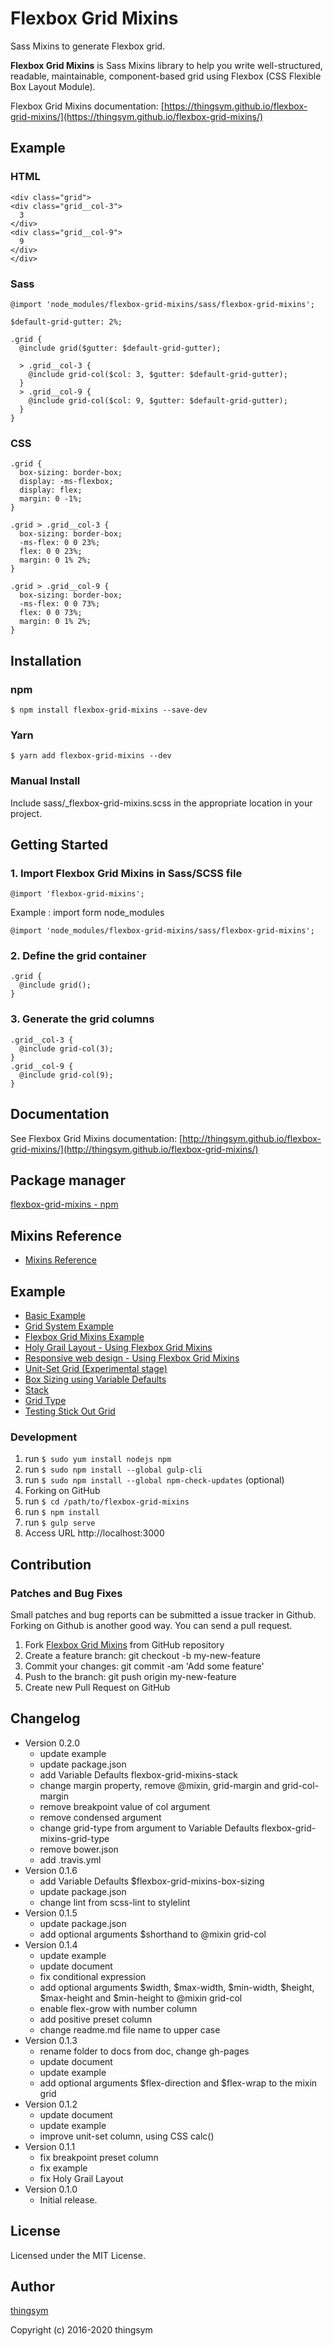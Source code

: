 # Flexbox Grid Mixins

Sass Mixins to generate Flexbox grid.

**Flexbox Grid Mixins** is Sass Mixins library to help you write well-structured, readable, maintainable, component-based grid using Flexbox (CSS Flexible Box Layout Module).

Flexbox Grid Mixins documentation: [https://thingsym.github.io/flexbox-grid-mixins/](https://thingsym.github.io/flexbox-grid-mixins/)

## Example

### HTML

```
<div class="grid">
<div class="grid__col-3">
  3
</div>
<div class="grid__col-9">
  9
</div>
</div>
```

### Sass

```
@import 'node_modules/flexbox-grid-mixins/sass/flexbox-grid-mixins';

$default-grid-gutter: 2%;

.grid {
  @include grid($gutter: $default-grid-gutter);

  > .grid__col-3 {
    @include grid-col($col: 3, $gutter: $default-grid-gutter);
  }
  > .grid__col-9 {
    @include grid-col($col: 9, $gutter: $default-grid-gutter);
  }
}
```

### CSS

```
.grid {
  box-sizing: border-box;
  display: -ms-flexbox;
  display: flex;
  margin: 0 -1%;
}

.grid > .grid__col-3 {
  box-sizing: border-box;
  -ms-flex: 0 0 23%;
  flex: 0 0 23%;
  margin: 0 1% 2%;
}

.grid > .grid__col-9 {
  box-sizing: border-box;
  -ms-flex: 0 0 73%;
  flex: 0 0 73%;
  margin: 0 1% 2%;
}
```

## Installation

### npm

```
$ npm install flexbox-grid-mixins --save-dev
```

### Yarn

```
$ yarn add flexbox-grid-mixins --dev
```

### Manual Install

Include sass/\_flexbox-grid-mixins.scss in the appropriate location in your project.

## Getting Started

### 1. Import Flexbox Grid Mixins in Sass/SCSS file

```
@import 'flexbox-grid-mixins';
```

Example : import form node_modules

```
@import 'node_modules/flexbox-grid-mixins/sass/flexbox-grid-mixins';
```

### 2. Define the grid container

```
.grid {
  @include grid();
}
```

### 3. Generate the grid columns

```
.grid__col-3 {
  @include grid-col(3);
}
.grid__col-9 {
  @include grid-col(9);
}
```

## Documentation

See Flexbox Grid Mixins documentation: [http://thingsym.github.io/flexbox-grid-mixins/](http://thingsym.github.io/flexbox-grid-mixins/)

## Package manager

[flexbox-grid-mixins - npm](https://www.npmjs.com/package/flexbox-grid-mixins)

## Mixins Reference

* [Mixins Reference](http://thingsym.github.io/flexbox-grid-mixins/#Mixins-Reference)

## Example

* [Basic Example](http://thingsym.github.io/flexbox-grid-mixins/#Basic-Example)
* [Grid System Example](http://thingsym.github.io/flexbox-grid-mixins/#Grid-System-Example)
* [Flexbox Grid Mixins Example](http://thingsym.github.io/flexbox-grid-mixins/example/example.html)
* [Holy Grail Layout - Using Flexbox Grid Mixins](http://thingsym.github.io/flexbox-grid-mixins/example/holy-grail-layout.html)
* [Responsive web design - Using Flexbox Grid Mixins](http://thingsym.github.io/flexbox-grid-mixins/example/responsive.html)
* [Unit-Set Grid (Experimental stage)](http://thingsym.github.io/flexbox-grid-mixins/example/unit-set.html)
* [Box Sizing using Variable Defaults](http://thingsym.github.io/flexbox-grid-mixins/example/box-sizing.html)
* [Stack](http://thingsym.github.io/flexbox-grid-mixins/example/stack.html)
* [Grid Type](http://thingsym.github.io/flexbox-grid-mixins/example/grid-type.html)
* [Testing Stick Out Grid](http://thingsym.github.io/flexbox-grid-mixins/example/test-stick-out.html)

### Development

1. run ```$ sudo yum install nodejs npm```
2. run ```$ sudo npm install --global gulp-cli```
3. run ```$ sudo npm install --global npm-check-updates``` (optional)
4. Forking on GitHub
5. run ```$ cd /path/to/flexbox-grid-mixins```
6. run ```$ npm install```
7. run ```$ gulp serve```
8. Access URL http://localhost:3000

## Contribution

### Patches and Bug Fixes

Small patches and bug reports can be submitted a issue tracker in Github. Forking on Github is another good way. You can send a pull request.

1. Fork [Flexbox Grid Mixins](https://github.com/thingsym/flexbox-grid-mixins) from GitHub repository
2. Create a feature branch: git checkout -b my-new-feature
3. Commit your changes: git commit -am 'Add some feature'
4. Push to the branch: git push origin my-new-feature
5. Create new Pull Request on GitHub

## Changelog

* Version 0.2.0
  * update example
  * update package.json
  * add Variable Defaults flexbox-grid-mixins-stack
  * change margin property, remove @mixin, grid-margin and grid-col-margin
  * remove breakpoint value of col argument
  * remove condensed argument
  * change grid-type from argument to Variable Defaults flexbox-grid-mixins-grid-type
  * remove bower.json
  * add .travis.yml
* Version 0.1.6
  * add Variable Defaults $flexbox-grid-mixins-box-sizing
  * update package.json
  * change lint from scss-lint to stylelint
* Version 0.1.5
  * update package.json
  * add optional arguments $shorthand to @mixin grid-col
* Version 0.1.4
  * update example
  * update document
  * fix conditional expression
  * add optional arguments $width, $max-width, $min-width, $height, $max-height and $min-height to @mixin grid-col
  * enable flex-grow with number column
  * add positive preset column
  * change readme.md file name to upper case
* Version 0.1.3
  * rename folder to docs from doc, change gh-pages
  * update document
  * update example
  * add optional arguments $flex-direction and $flex-wrap to the mixin grid
* Version 0.1.2
  * update document
  * update example
  * improve unit-set column, using CSS calc()
* Version 0.1.1
  * fix breakpoint preset column
  * fix example
  * fix Holy Grail Layout
* Version 0.1.0
  * Initial release.

## License

Licensed under the MIT License.

## Author

[thingsym](https://github.com/thingsym)

Copyright (c) 2016-2020 thingsym
